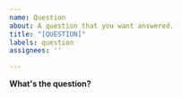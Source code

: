 ```yaml
---
name: Question
about: A question that you want answered.
title: "[QUESTION]"
labels: question
assignees: ''

---
```


**What's the question?**

